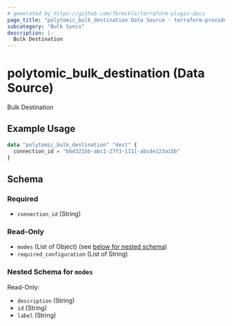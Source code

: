 ```yaml
---
# generated by https://github.com/fbreckle/terraform-plugin-docs
page_title: "polytomic_bulk_destination Data Source - terraform-provider-polytomic"
subcategory: "Bulk Syncs"
description: |-
  Bulk Destination
---
```


# polytomic_bulk_destination (Data Source)

Bulk Destination

## Example Usage

```terraform
data "polytomic_bulk_destination" "dest" {
  connection_id = "bbd321bb-abc1-27f3-1111-abcde123a1bb"
}
```

<!-- schema generated by tfplugindocs -->
## Schema

### Required

- `connection_id` (String)

### Read-Only

- `modes` (List of Object) (see [below for nested schema](#nestedatt--modes))
- `required_configuration` (List of String)

<a id="nestedatt--modes"></a>
### Nested Schema for `modes`

Read-Only:

- `description` (String)
- `id` (String)
- `label` (String)


